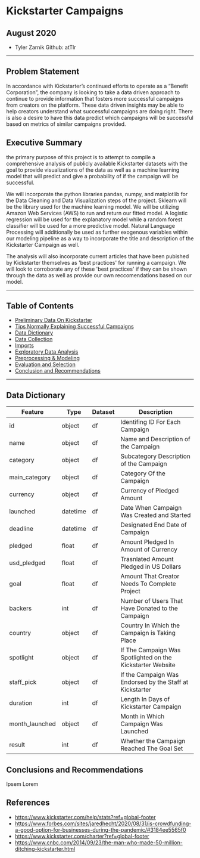 # Kickstarter Campaigns
## August 2020


* Tyler Zarnik Github: atTlr

---

## Problem Statement

In accordance with Kickstarter’s continued efforts to operate as a “Benefit Corporation”,  the company is looking to take a data driven approach to continue to provide information that fosters more successful campaigns from creators on the platform. These data driven insights may be able to help creators understand what successful campaigns are doing right. There is also a desire to have this data predict which campaigns will be successful based on metrics of similar campaigns provided. 

## Executive Summary

the primary purpose of this project is to attempt to compile a comprehensive analysis of publicly available Kickstarter datasets with the goal to provide visualizations of the data as well as a machine learning model that will predict and give a probability of if the campaign will be successful.

We will incorporate the python libraries pandas, numpy, and matplotlib for the Data Cleaning and Data Visualization steps of the project. Sklearn will be the library used for the machine learning model. We will be utilizing Amazon Web Services (AWS) to run and return our fitted model. A logistic regression will be used for the explanatory model while a random forest classifier will be used for a more predictive model. Natural Language Processing will additionally be used as further exogenous variables within our modeling pipeline as a way to incorporate the title and description of the Kickstarter Campaign as well.

The analysis will also incorporate current articles that have been pubished by Kickstarter themselves as 'best practices' for running a campaign. We will look to corroborate any of these 'best practices' if they can be shown through the data as well as provide our own reccomendations based on our model.

---

## Table of Contents

- [Preliminary Data On Kickstarter](#Preliminary-Data-On-Kickstarter)
- [Tips Normally Explaining Successful Campaigns](#Tips-Normally-Explaining-Successful-Campaigns)
- [Data Dictionary](#Data-Dictionary)
- [Data Collection](#Data-Collection)
- [Imports](#Imports)
- [Exploratory Data Analysis](#EDA)
- [Preprocessing & Modeling](#Preprocessing-&-Modeling)
- [Evaluation and Selection](#Evaluation-and-Selection)
- [Conclusion and Recommendations](#Conclusion-and-Recommendations)


--- 

## Data Dictionary


|Feature|Type|Dataset|Description|
|---|---|---|---|
|id|object|df|Identifing ID For Each Campaign|
|name|object|df|Name and Description of the Campaign|
|category|object|df|Subcategory Description of the Campaign|
|main_category|object|df|Category Of the Campaign|
|currency|object|df|Currency of Pledged Amount|
|launched|datetime|df|Date When Campaign Was Created and Started|
|deadline|datetime|df|Designated End Date of Campaign|
|pledged|float|df|Amount Pledged In Amount of Currency|
|usd_pledged|float|df|Trasnlated Amount Pledged in US Dollars|
|goal|float|df|Amount That Creator Needs To Complete Project|
|backers|int|df|Number of Users That Have Donated to the Campaign|
|country|object|df|Country In Which the Campaign is Taking Place|
|spotlight|object|df|If The Campaign Was Spotlighted on the Kickstarter Website|
|staff_pick|object|df|If the Campaign Was Endorsed by the Staff at Kickstarter|
|duration|int|df|Length In Days of Kickstarter Campaign|
|month_launched|object|df|Month in Which Campaign Was Launched|
|result|int|df|Whether the Campaign Reached The Goal Set|


## Conclusions and Recommendations

Ipsem Lorem
  

## References

- https://www.kickstarter.com/help/stats?ref=global-footer
- https://www.forbes.com/sites/jaredhecht/2020/08/31/is-crowdfunding-a-good-option-for-businesses-during-the-pandemic/#3184ee5565f0
- https://www.kickstarter.com/charter?ref=global-footer
- https://www.cnbc.com/2014/09/23/the-man-who-made-50-million-ditching-kickstarter.html
